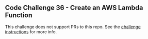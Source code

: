 ## Code Challenge 36 - Create an AWS Lambda Function

This challenge does not support PRs to this repo. See the [challenge instructions](http://pybit.es/codechallenge36.html) for more info.
